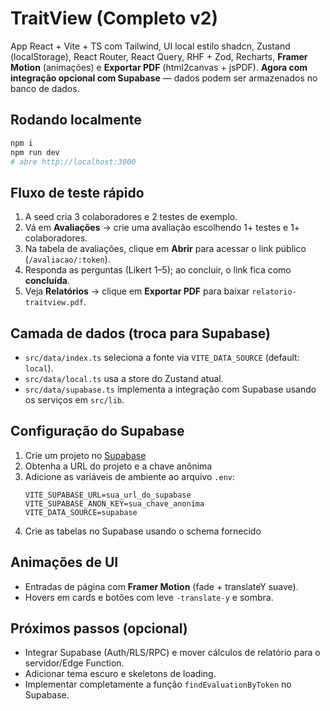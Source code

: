 # TraitView (Completo v2)

App React + Vite + TS com Tailwind, UI local estilo shadcn, Zustand (localStorage), React Router, React Query, RHF + Zod, Recharts, **Framer Motion** (animações) e **Exportar PDF** (html2canvas + jsPDF). **Agora com integração opcional com Supabase** — dados podem ser armazenados no banco de dados.

## Rodando localmente
```bash
npm i
npm run dev
# abre http://localhost:3000
```

## Fluxo de teste rápido
1. A seed cria 3 colaboradores e 2 testes de exemplo.
2. Vá em **Avaliações** → crie uma avaliação escolhendo 1+ testes e 1+ colaboradores.
3. Na tabela de avaliações, clique em **Abrir** para acessar o link público (`/avaliacao/:token`).
4. Responda as perguntas (Likert 1–5); ao concluir, o link fica como **concluída**.
5. Veja **Relatórios** → clique em **Exportar PDF** para baixar `relatorio-traitview.pdf`.

## Camada de dados (troca para Supabase)
- `src/data/index.ts` seleciona a fonte via `VITE_DATA_SOURCE` (default: `local`).
- `src/data/local.ts` usa a store do Zustand atual.
- `src/data/supabase.ts` implementa a integração com Supabase usando os serviços em `src/lib`.

## Configuração do Supabase
1. Crie um projeto no [Supabase](https://supabase.io/)
2. Obtenha a URL do projeto e a chave anônima
3. Adicione as variáveis de ambiente ao arquivo `.env`:
   ```
   VITE_SUPABASE_URL=sua_url_do_supabase
   VITE_SUPABASE_ANON_KEY=sua_chave_anonima
   VITE_DATA_SOURCE=supabase
   ```
4. Crie as tabelas no Supabase usando o schema fornecido

## Animações de UI
- Entradas de página com **Framer Motion** (fade + translateY suave).
- Hovers em cards e botões com leve `-translate-y` e sombra.

## Próximos passos (opcional)
- Integrar Supabase (Auth/RLS/RPC) e mover cálculos de relatório para o servidor/Edge Function.
- Adicionar tema escuro e skeletons de loading.
- Implementar completamente a função `findEvaluationByToken` no Supabase.
